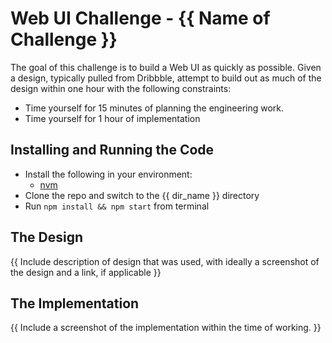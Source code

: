 # Web UI Challenge - {{ Name of Challenge }}

The goal of this challenge is to build a Web UI as quickly as possible. Given
a design, typically pulled from Dribbble, attempt to build out as much of the
design within one hour with the following constraints:

- Time yourself for 15 minutes of planning the engineering work.
- Time yourself for 1 hour of implementation

## Installing and Running the Code

- Install the following in your environment:
  - [nvm](https://github.com/nvm-sh/nvm)
- Clone the repo and switch to the {{ dir_name }} directory
- Run `npm install && npm start` from terminal


## The Design

{{ Include description of design that was used, with ideally a screenshot of
   the design and a link, if applicable }}

## The Implementation

{{ Include a screenshot of the implementation within the time of working. }}
